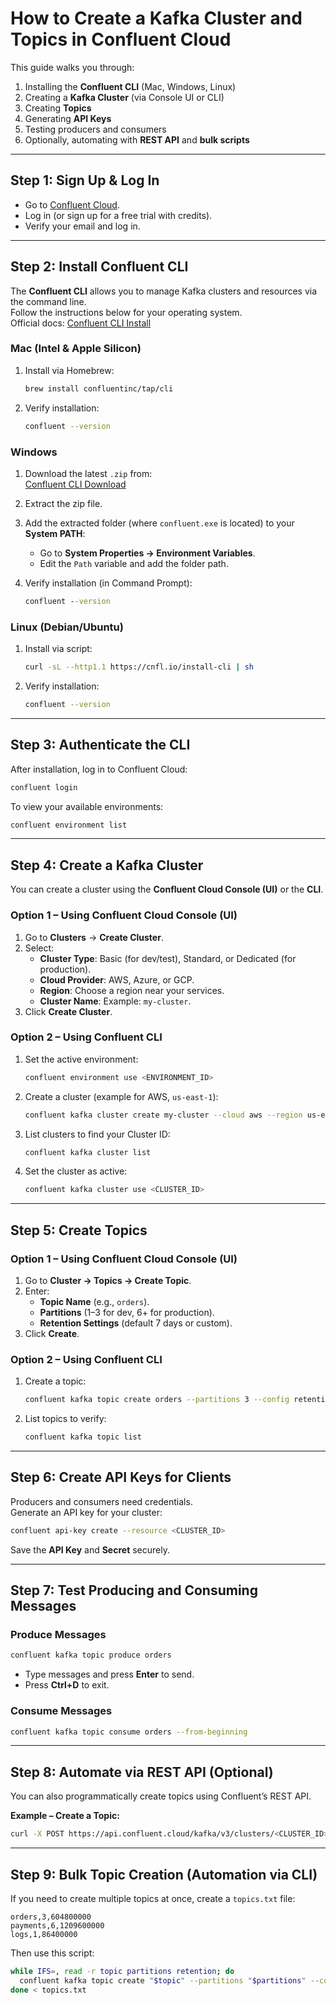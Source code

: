 # How to Create a Kafka Cluster and Topics in Confluent Cloud

This guide walks you through:

1. Installing the **Confluent CLI** (Mac, Windows, Linux)  
2. Creating a **Kafka Cluster** (via Console UI or CLI)  
3. Creating **Topics**  
4. Generating **API Keys**  
5. Testing producers and consumers  
6. Optionally, automating with **REST API** and **bulk scripts**

---

## Step 1: Sign Up & Log In

- Go to [Confluent Cloud](https://confluent.cloud).  
- Log in (or sign up for a free trial with credits).  
- Verify your email and log in.

---

## Step 2: Install Confluent CLI

The **Confluent CLI** allows you to manage Kafka clusters and resources via the command line.  
Follow the instructions below for your operating system.  
Official docs: [Confluent CLI Install](https://docs.confluent.io/confluent-cli/current/install.html)

### Mac (Intel & Apple Silicon)

1. Install via Homebrew:
   ```bash
   brew install confluentinc/tap/cli
   ```
2. Verify installation:
   ```bash
   confluent --version
   ```

### Windows

1. Download the latest `.zip` from:  
   [Confluent CLI Download](https://docs.confluent.io/confluent-cli/current/install.html)

2. Extract the zip file.

3. Add the extracted folder (where `confluent.exe` is located) to your **System PATH**:
   - Go to **System Properties → Environment Variables**.  
   - Edit the `Path` variable and add the folder path.

4. Verify installation (in Command Prompt):
   ```cmd
   confluent --version
   ```

### Linux (Debian/Ubuntu)

1. Install via script:
   ```bash
   curl -sL --http1.1 https://cnfl.io/install-cli | sh
   ```
2. Verify installation:
   ```bash
   confluent --version
   ```

---

## Step 3: Authenticate the CLI

After installation, log in to Confluent Cloud:
```bash
confluent login
```

To view your available environments:
```bash
confluent environment list
```

---

## Step 4: Create a Kafka Cluster

You can create a cluster using the **Confluent Cloud Console (UI)** or the **CLI**.

### Option 1 – Using Confluent Cloud Console (UI)

1. Go to **Clusters** → **Create Cluster**.
2. Select:
   - **Cluster Type**: Basic (for dev/test), Standard, or Dedicated (for production).
   - **Cloud Provider**: AWS, Azure, or GCP.
   - **Region**: Choose a region near your services.
   - **Cluster Name**: Example: `my-cluster`.
3. Click **Create Cluster**.

### Option 2 – Using Confluent CLI

1. Set the active environment:
   ```bash
   confluent environment use <ENVIRONMENT_ID>
   ```
2. Create a cluster (example for AWS, `us-east-1`):
   ```bash
   confluent kafka cluster create my-cluster --cloud aws --region us-east-1 --type basic
   ```
3. List clusters to find your Cluster ID:
   ```bash
   confluent kafka cluster list
   ```
4. Set the cluster as active:
   ```bash
   confluent kafka cluster use <CLUSTER_ID>
   ```

---

## Step 5: Create Topics

### Option 1 – Using Confluent Cloud Console (UI)

1. Go to **Cluster → Topics → Create Topic**.
2. Enter:
   - **Topic Name** (e.g., `orders`).
   - **Partitions** (1–3 for dev, 6+ for production).
   - **Retention Settings** (default 7 days or custom).
3. Click **Create**.

### Option 2 – Using Confluent CLI

1. Create a topic:
   ```bash
   confluent kafka topic create orders --partitions 3 --config retention.ms=604800000
   ```
2. List topics to verify:
   ```bash
   confluent kafka topic list
   ```

---

## Step 6: Create API Keys for Clients

Producers and consumers need credentials.  
Generate an API key for your cluster:
```bash
confluent api-key create --resource <CLUSTER_ID>
```
Save the **API Key** and **Secret** securely.

---

## Step 7: Test Producing and Consuming Messages

### Produce Messages
```bash
confluent kafka topic produce orders
```
- Type messages and press **Enter** to send.  
- Press **Ctrl+D** to exit.

### Consume Messages
```bash
confluent kafka topic consume orders --from-beginning
```

---

## Step 8: Automate via REST API (Optional)

You can also programmatically create topics using Confluent’s REST API.

**Example – Create a Topic:**
```bash
curl -X POST https://api.confluent.cloud/kafka/v3/clusters/<CLUSTER_ID>/topics   -u "<API_KEY>:<API_SECRET>"   -H "Content-Type: application/json"   -d '{"topic_name": "orders", "partitions_count": 3}'
```

---

## Step 9: Bulk Topic Creation (Automation via CLI)

If you need to create multiple topics at once, create a `topics.txt` file:
```
orders,3,604800000
payments,6,1209600000
logs,1,86400000
```

Then use this script:
```bash
while IFS=, read -r topic partitions retention; do
  confluent kafka topic create "$topic" --partitions "$partitions" --config "retention.ms=$retention"
done < topics.txt
```
